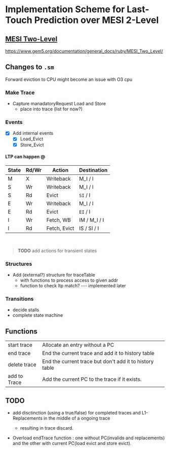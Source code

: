 # Implementation Scheme for Last-Touch Prediction over MESI 2-Level

## [MESI Two-Level](https://www.gem5.org/documentation/general_docs/ruby/MESI_Two_Level/)

https://www.gem5.org/documentation/general_docs/ruby/MESI_Two_Level/



## Changes to `.sm`
Forward eviction to CPU might become an issue with O3 cpu
### Make Trace
- Capture manadatoryRequest Load and Store
  - place into trace (list for now?)

### Events
- [x] Add internal events
  - [x] Load_Evict
  - [x] Store_Evict

#### LTP can happen @

| State | Rd/Wr  | Action       | Destination   |
|-------|--------|--------------|---------------|
| M     | X      | Writeback    | M_I / I       |
| S     | Wr     | Writeback    | M_I / I       |
| S     | Rd     | Evict        | `SI` / I      |
| E     | Wr     | Writeback    | M_I / I       |
| E     | Rd     | Evict        | `EI` / I      |
| I     | Wr     | Fetch, WB    | IM / M_I / I  |
| I     | Rd     | Fetch, Evict | IS / SI / I   |

<br>

> **TODO** add actions for transient states

### Structures
- Add (external?) structure for traceTable
  - with functions to process access to given addr
  - function to check ltp match? --- implemented later

### Transitions
- decide stalls
- complete state machine

## Functions

|                 |                                                     |
|-----------------|-----------------------------------------------------|
|start trace      |		Allocate an entry without a PC				            |
|end trace        |		End the current trace and add it to history table			|
|delete trace		  |   End the current trace but don't add it to history table |
|add to Trace     |		Add the current PC to the trace if it exists.				|



## TODO

- add disctinction (using a true/false) for completed traces and L1-Replacements in the middle of a ongoing trace
  - resulting in trace discard.

- Overload endTrace function : one without PC(invalids and replacements) and the other with current PC(load evict and store evict).


